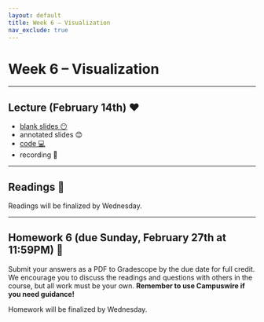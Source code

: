 ```yaml
---
layout: default
title: Week 6 – Visualization
nav_exclude: true
---
```


<script src="https://cdn.mathjax.org/mathjax/latest/MathJax.js?config=TeX-AMS-MML_HTMLorMML" type="text/javascript"></script>

# Week 6 – Visualization

---

## Lecture (February 14th) ❤️

- [blank slides 😶](../../slides/lec06.pdf)
- annotated slides 😊
- [code 💻](http://datahub.ucsd.edu/user-redirect/git-sync?repo=https://github.com/dsc-courses/dsc90-2022-wi&subPath=lecture/lec06/lec06.ipynb)
- recording 🎥

---

## Readings 📖

Readings will be finalized by Wednesday.

<!-- 
- [YouTube: A Brief History of Data Visualization](https://www.youtube.com/watch?v=N00g9Q9stBo): watch until X time at 2x speed
- http://csis.pace.edu/~marchese/CS396x/L2/Visualization.htm
- https://www.edwardtufte.com/tufte/books_vdqi
- https://cdn.knightlab.com/libs/timeline3/latest/embed/index.html?source=1lqjE7RKyvhfa_zqt6EuQUK051O8thpMxbHBfYeQeUcA&font=Lustria-Lato&lang=en&initial_zoom=2&height=650

Optional:
- https://arxiv.org/pdf/0906.3979.pdf -->

---

## Homework 6 (due Sunday, February 27th at 11:59PM) 📝

Submit your answers as a PDF to Gradescope by the due date for full credit. We encourage you to discuss the readings and questions with others in the course, but all work must be your own. **Remember to use Campuswire if you need guidance!**

Homework will be finalized by Wednesday.